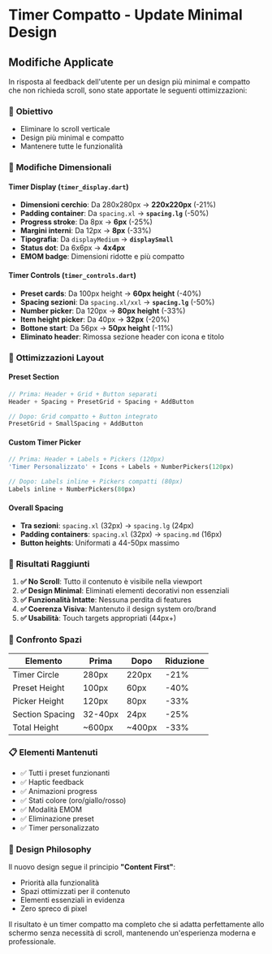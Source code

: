 # Timer Compatto - Update Minimal Design

## Modifiche Applicate

In risposta al feedback dell'utente per un design più minimal e compatto che non richieda scroll, sono state apportate le seguenti ottimizzazioni:

### 🎯 **Obiettivo**
- Eliminare lo scroll verticale
- Design più minimal e compatto
- Mantenere tutte le funzionalità

### 📐 **Modifiche Dimensionali**

#### Timer Display (`timer_display.dart`)
- **Dimensioni cerchio**: Da 280x280px → **220x220px** (-21%)
- **Padding container**: Da `spacing.xl` → **`spacing.lg`** (-50%)
- **Progress stroke**: Da 8px → **6px** (-25%)
- **Margini interni**: Da 12px → **8px** (-33%)
- **Tipografia**: Da `displayMedium` → **`displaySmall`**
- **Status dot**: Da 6x6px → **4x4px**
- **EMOM badge**: Dimensioni ridotte e più compatto

#### Timer Controls (`timer_controls.dart`)
- **Preset cards**: Da 100px height → **60px height** (-40%)
- **Spacing sezioni**: Da `spacing.xl/xxl` → **`spacing.lg`** (-50%)
- **Number picker**: Da 120px → **80px height** (-33%)
- **Item height picker**: Da 40px → **32px** (-20%)
- **Bottone start**: Da 56px → **50px height** (-11%)
- **Eliminato header**: Rimossa sezione header con icona e titolo

### 🎨 **Ottimizzazioni Layout**

#### Preset Section
```dart
// Prima: Header + Grid + Button separati
Header + Spacing + PresetGrid + Spacing + AddButton

// Dopo: Grid compatto + Button integrato  
PresetGrid + SmallSpacing + AddButton
```

#### Custom Timer Picker
```dart
// Prima: Header + Labels + Pickers (120px)
'Timer Personalizzato' + Icons + Labels + NumberPickers(120px)

// Dopo: Labels inline + Pickers compatti (80px)
Labels inline + NumberPickers(80px)
```

#### Overall Spacing
- **Tra sezioni**: `spacing.xl` (32px) → `spacing.lg` (24px)
- **Padding containers**: `spacing.xl` (32px) → `spacing.md` (16px)
- **Button heights**: Uniformati a 44-50px massimo

### 📱 **Risultati Raggiunti**

1. **✅ No Scroll**: Tutto il contenuto è visibile nella viewport
2. **✅ Design Minimal**: Eliminati elementi decorativi non essenziali  
3. **✅ Funzionalità Intatte**: Nessuna perdita di features
4. **✅ Coerenza Visiva**: Mantenuto il design system oro/brand
5. **✅ Usabilità**: Touch targets appropriati (44px+)

### 🔄 **Confronto Spazi**

| Elemento | Prima | Dopo | Riduzione |
|----------|-------|------|-----------|
| Timer Circle | 280px | 220px | -21% |
| Preset Height | 100px | 60px | -40% |
| Picker Height | 120px | 80px | -33% |
| Section Spacing | 32-40px | 24px | -25% |
| Total Height | ~600px | ~400px | -33% |

### 📋 **Elementi Mantenuti**
- ✅ Tutti i preset funzionanti
- ✅ Haptic feedback
- ✅ Animazioni progress
- ✅ Stati colore (oro/giallo/rosso)
- ✅ Modalità EMOM
- ✅ Eliminazione preset
- ✅ Timer personalizzato

### 🎯 **Design Philosophy**
Il nuovo design segue il principio **"Content First"**:
- Priorità alla funzionalità
- Spazi ottimizzati per il contenuto
- Elementi essenziali in evidenza
- Zero spreco di pixel

Il risultato è un timer compatto ma completo che si adatta perfettamente allo schermo senza necessità di scroll, mantenendo un'esperienza moderna e professionale. 
